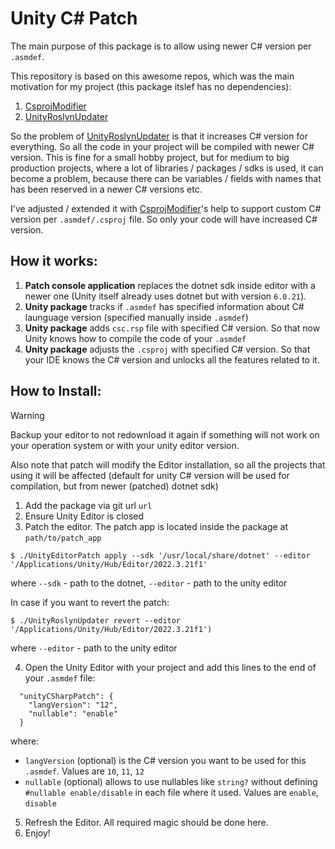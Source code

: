 Unity C# Patch
================
The main purpose of this package is to allow using newer C# version per ``.asmdef``.

This repository is based on this awesome repos, which was the main motivation for my project (this package itslef has no dependencies):
1. [CsprojModifier](https://github.com/Cysharp/CsprojModifier)
2. [UnityRoslynUpdater](https://github.com/DaZombieKiller/UnityRoslynUpdater)

So the problem of [UnityRoslynUpdater](https://github.com/DaZombieKiller/UnityRoslynUpdater) is that it increases C# version for everything. So all the code in your project will be compiled with newer C# version.
This is fine for a small hobby project, but for medium to big production projects, where a lot of libraries / packages / sdks is used, it can become a problem, because there can be variables / fields with names that has been reserved in a newer C# versions etc.

I've adjusted / extended it with [CsprojModifier](https://github.com/Cysharp/CsprojModifier)'s help to support custom C# version per ``.asmdef/.csproj`` file. So only your code will have increased C# version.

How it works:
-------------
1. **Patch console application** replaces the dotnet sdk inside editor with a newer one (Unity itself already uses dotnet but with version ``6.0.21``).
2. **Unity package** tracks if ``.asmdef`` has specified information about C# launguage version (specified manually inside ``.asmdef``)
3. **Unity package** adds ``csc.rsp`` file with specified C# version. So that now Unity knows how to compile the code of your ``.asmdef``
4. **Unity package** adjusts the ``.csproj`` with specified C# version. So that your IDE knows the C# version and unlocks all the features related to it.

How to Install:
---------------
> [!WARNING]  
> Backup your editor to not redownload it again if something will not work on your operation system or with your unity editor version.
>
> Also note that patch will modify the Editor installation, so all the projects that using it will be affected (default for unity C# version will be used for compilation, but from newer (patched) dotnet sdk)

1. Add the package via git url ``url``
2. Ensure Unity Editor is closed
3. Patch the editor. The patch app is located inside the package at ``path/to/patch_app``
```
$ ./UnityEditorPatch apply --sdk '/usr/local/share/dotnet' --editor '/Applications/Unity/Hub/Editor/2022.3.21f1'
```
where ``--sdk`` - path to the dotnet, ``--editor`` - path to the unity editor

In case if you want to revert the patch:
```
$ ./UnityRoslynUpdater revert --editor '/Applications/Unity/Hub/Editor/2022.3.21f1')
```
where ``--editor`` - path to the unity editor

4. Open the Unity Editor with your project and add this lines to the end of your ``.asmdef`` file:
```
  "unityCSharpPatch": {
    "langVersion": "12",
    "nullable": "enable"
  }
```
where:

- ``langVersion`` (optional) is the C# version you want to be used for this ``.asmdef``. Values are ``10``, ``11``, ``12``
- ``nullable`` (optional) allows to use nullables like ``string?`` without defining ``#nullable enable/disable`` in each file where it used. Values are ``enable``, ``disable``

5. Refresh the Editor. All required magic should be done here.
6. Enjoy!

